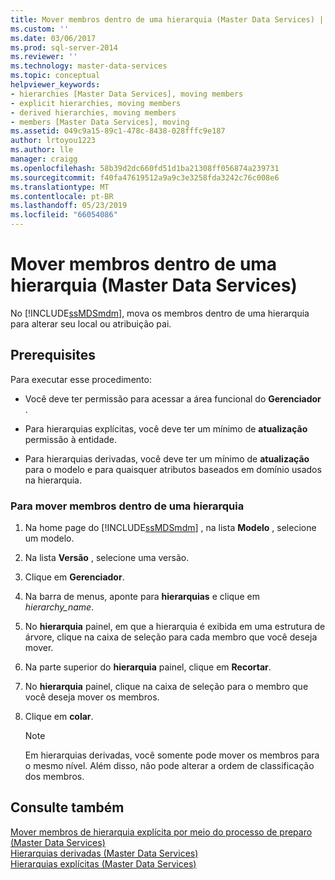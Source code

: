 ```yaml
---
title: Mover membros dentro de uma hierarquia (Master Data Services) | Microsoft Docs
ms.custom: ''
ms.date: 03/06/2017
ms.prod: sql-server-2014
ms.reviewer: ''
ms.technology: master-data-services
ms.topic: conceptual
helpviewer_keywords:
- hierarchies [Master Data Services], moving members
- explicit hierarchies, moving members
- derived hierarchies, moving members
- members [Master Data Services], moving
ms.assetid: 049c9a15-89c1-478c-8438-028fffc9e187
author: lrtoyou1223
ms.author: lle
manager: craigg
ms.openlocfilehash: 58b39d2dc660fd51d1ba21308ff056874a239731
ms.sourcegitcommit: f40fa47619512a9a9c3e3258fda3242c76c008e6
ms.translationtype: MT
ms.contentlocale: pt-BR
ms.lasthandoff: 05/23/2019
ms.locfileid: "66054086"
---
```

# <a name="move-members-within-a-hierarchy-master-data-services"></a>Mover membros dentro de uma hierarquia (Master Data Services)
  No [!INCLUDE[ssMDSmdm](../includes/ssmdsmdm-md.md)], mova os membros dentro de uma hierarquia para alterar seu local ou atribuição pai.  
  
## <a name="prerequisites"></a>Prerequisites  
 Para executar esse procedimento:  
  
-   Você deve ter permissão para acessar a área funcional do **Gerenciador** .  
  
-   Para hierarquias explícitas, você deve ter um mínimo de **atualização** permissão à entidade.  
  
-   Para hierarquias derivadas, você deve ter um mínimo de **atualização** para o modelo e para quaisquer atributos baseados em domínio usados na hierarquia.  
  
### <a name="to-move-members-within-a-hierarchy"></a>Para mover membros dentro de uma hierarquia  
  
1.  Na home page do [!INCLUDE[ssMDSmdm](../includes/ssmdsmdm-md.md)] , na lista **Modelo** , selecione um modelo.  
  
2.  Na lista **Versão** , selecione uma versão.  
  
3.  Clique em **Gerenciador**.  
  
4.  Na barra de menus, aponte para **hierarquias** e clique em *hierarchy_name*.  
  
5.  No **hierarquia** painel, em que a hierarquia é exibida em uma estrutura de árvore, clique na caixa de seleção para cada membro que você deseja mover.  
  
6.  Na parte superior do **hierarquia** painel, clique em **Recortar**.  
  
7.  No **hierarquia** painel, clique na caixa de seleção para o membro que você deseja mover os membros.  
  
8.  Clique em **colar**.  
  
    > [!NOTE]  
    >  Em hierarquias derivadas, você somente pode mover os membros para o mesmo nível. Além disso, não pode alterar a ordem de classificação dos membros.  
  
## <a name="see-also"></a>Consulte também  
 [Mover membros de hierarquia explícita por meio do processo de preparo &#40;Master Data Services&#41;](add-update-and-delete-data-master-data-services.md)   
 [Hierarquias derivadas &#40;Master Data Services&#41;](../../2014/master-data-services/derived-hierarchies-master-data-services.md)   
 [Hierarquias explícitas &#40;Master Data Services&#41;](../../2014/master-data-services/explicit-hierarchies-master-data-services.md)  
  
  
